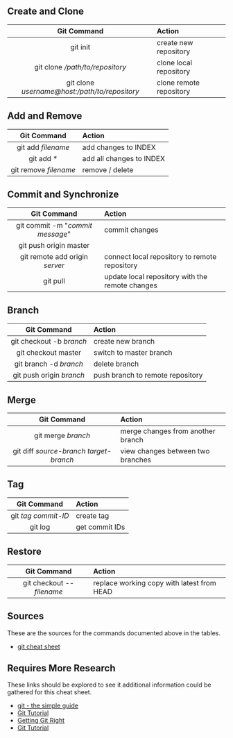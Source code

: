 
## Create and Clone
| Git Command | Action |
|:----:|:------| 
| git init | create new repository |
| git clone _/path/to/repository_ | clone local repository |
| git clone _username@host:/path/to/repository_ | clone remote repository |

## Add and Remove
| Git Command | Action |
|:----:|:------| 
| git add _filename_ | add changes to INDEX |
| git add * | add all changes to INDEX |
| git remove _filename_ | remove / delete |

## Commit and Synchronize
| Git Command | Action |
|:----:|:------| 
| git commit -m "_commit message_" | commit changes |
| git push origin master | | push changes to remote repository |
| git remote add origin _server_ | connect local repository to remote repository |
| git pull | update local repository with the remote changes |

## Branch
| Git Command | Action |
|:----:|:------| 
| git checkout -b _branch_ | create new branch |
| git checkout master | switch to master branch |
| git branch -d _branch_ | delete branch |
| git push origin _branch_ | push branch to remote repository |

## Merge
| Git Command | Action |
|:----:|:------| 
| git merge _branch_ | merge changes from another branch |
| git diff _source-branch_ _target-branch_ | view changes between two branches |

## Tag
| Git Command | Action |
|:----:|:------| 
| git _tag_ _commit-ID_ | create tag |
| git log | get commit IDs |

## Restore
| Git Command | Action |
|:----:|:------| 
| git checkout -- _filename_ | replace working copy with latest from HEAD |

## Sources
These are the sources for the commands documented above in the tables.

* [git cheat sheet](http://rogerdudler.github.io/git-guide/files/git_cheat_sheet.pdf)

## Requires More Research
These links should be explored to see it additional information
could be gathered for this cheat sheet.

* [git - the simple guide](http://rogerdudler.github.io/git-guide/)
* [Git Tutorial](https://www.atlassian.com/git/tutorial)
* [Getting Git Right](https://www.atlassian.com/git/?utm_source=bitbucket&utm_medium=link&utm_campaign=homepage&utm_content=free_git_tutorials)
* [Git Tutorial](http://www.tutorialspoint.com/git/index.htm)
